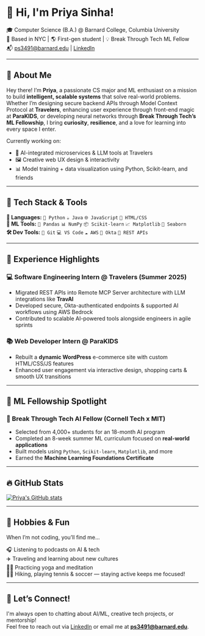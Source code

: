 # 👋 Hi, I'm Priya Sinha!

🎓 Computer Science (B.A.) @ Barnard College, Columbia University  
📍 Based in NYC | 🌎 First-gen student | 💡 Break Through Tech ML Fellow  
📬 ps3491@barnard.edu | [LinkedIn](https://linkedin.com/in/priya-sinha45)

---

## 🚀 About Me

Hey there! I’m **Priya**, a passionate CS major and ML enthusiast on a mission to build **intelligent, scalable systems** that solve real-world problems. Whether I’m designing secure backend APIs through Model Context Protocol at **Travelers**, enhancing user experience through front-end magic at **ParaKIDS**, or developing neural networks through **Break Through Tech’s ML Fellowship**, I bring **curiosity**, **resilience**, and a love for learning into every space I enter. 

Currently working on:
- 🧠 AI-integrated microservices & LLM tools at Travelers
- 🖼️ Creative web UX design & interactivity
- 📊 Model training + data visualization using Python, Scikit-learn, and friends

---

## 🧠 Tech Stack & Tools

**🧠 Languages:** `🐍 Python` `☕ Java` `🌐 JavaScript` `🎨 HTML/CSS`  
**🤖 ML Tools:** `🐼 Pandas` `📊 NumPy` `📦 Scikit-learn` `📈 Matplotlib` `🌊 Seaborn`  
**🛠️ Dev Tools:** `🔧 Git` `💻 VS Code` `☁️ AWS` `🔐 Okta` `🔁 REST APIs`

---

## 💼 Experience Highlights

### 💻 Software Engineering Intern @ Travelers (Summer 2025)
- Migrated REST APIs into Remote MCP Server architecture with LLM integrations like **TravAI**
- Developed secure, Okta-authenticated endpoints & supported AI workflows using AWS Bedrock
- Contributed to scalable AI-powered tools alongside engineers in agile sprints  

### 📚 Web Developer Intern @ ParaKIDS
- Rebuilt a **dynamic WordPress** e-commerce site with custom HTML/CSS/JS features  
- Enhanced user engagement via interactive design, shopping carts & smooth UX transitions

---

## 🌟 ML Fellowship Spotlight

### 🤖 Break Through Tech AI Fellow (Cornell Tech x MIT)  
- Selected from 4,000+ students for an 18-month AI program  
- Completed an 8-week summer ML curriculum focused on **real-world applications**  
- Built models using `Python`, `Scikit-learn`, `Matplotlib`, and more  
- Earned the **Machine Learning Foundations Certificate**

---

## 🔥 GitHub Stats

[![Priya's GitHub stats](https://github-readme-stats.vercel.app/api?username=prisinha45)](https://github.com/prisinha45/github-readme-stats)

---

## 🧩 Hobbies & Fun

When I’m not coding, you’ll find me...

🎧 Listening to podcasts on AI & tech  
✈️ Traveling and learning about new cultures  
🧘‍♀️ Practicing yoga and meditation  
🏃‍♀️ Hiking, playing tennis & soccer — staying active keeps me focused!

---

## 📌 Let’s Connect!

I'm always open to chatting about AI/ML, creative tech projects, or mentorship!  
Feel free to reach out via [LinkedIn](https://linkedin.com/in/priya-sinha45) or email me at **ps3491@barnard.edu**.


